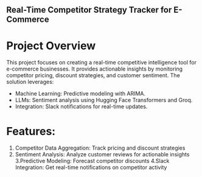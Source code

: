 ## Real-Time Competitor Strategy Tracker for E-Commerce
#  Project Overview
This project focuses on creating a real-time competitive intelligence tool for e-commerce businesses. It provides actionable insights by monitoring competitor pricing, discount strategies, and customer sentiment. The solution leverages:
* Machine Learning: Predictive modeling with ARIMA.
* LLMs: Sentiment analysis using Hugging Face Transformers and Groq.
* Integration: Slack notifications for real-time updates.
# Features:
1. Competitor Data Aggregation: Track pricing and discount strategies
2. Sentiment Analysis: Analyze customer reviews for actionable insights
3.Predictive Modeling: Forecast competitor discounts
4.Slack Integration: Get real-time notifications on competitor activity

